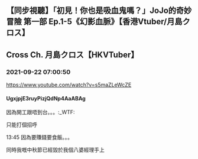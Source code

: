 ## 【同步視聽】「初見！你也是吸血鬼嗎？」JoJo的奇妙冒險 第一部 Ep.1-5《幻影血脈》【香港Vtuber/月島クロス】
## Cross Ch. 月島クロス【HKVTuber】
### 2021-09-22 07:00:50
https://www.youtube.com/watch?v=s5maZLeWcZE
#### UgxjpjE3ruyPizjQdNp4AaABAg
因為開工跟唔到台。。。:_WTF:

只能打個招呼



13:45 因為要賺錢要食飯。。。

同時我嘅中秋節已經毀於我個八婆經理手上

